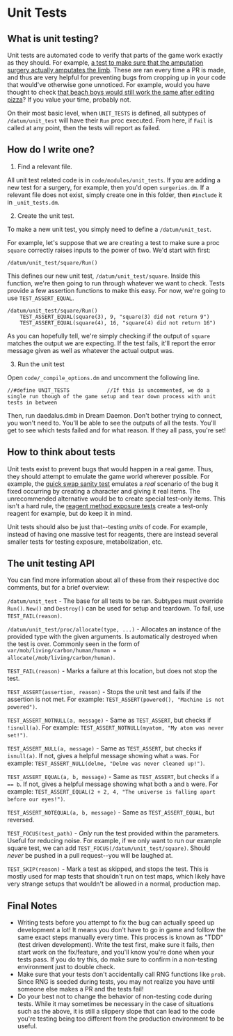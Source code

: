 # Unit Tests

## What is unit testing?

Unit tests are automated code to verify that parts of the game work exactly as they should. For example, [a test to make sure that the amputation surgery actually amputates the limb](https://github.com/DaedalusDock/Gameserver/blob/e416283f162b86345a8623125ab866839b1ac40d/code/modules/unit_tests/surgeries.dm#L1-L13). These are ran every time a PR is made, and thus are very helpful for preventing bugs from cropping up in your code that would've otherwise gone unnoticed. For example, would you have thought to check [that beach boys would still work the same after editing pizza](https://github.com/DaedalusDock/Gameserver/pull/53641#issuecomment-691384934)? If you value your time, probably not.

On their most basic level, when `UNIT_TESTS` is defined, all subtypes of `/datum/unit_test` will have their `Run` proc executed. From here, if `Fail` is called at any point, then the tests will report as failed.

## How do I write one?
1. Find a relevant file.

All unit test related code is in `code/modules/unit_tests`. If you are adding a new test for a surgery, for example, then you'd open `surgeries.dm`. If a relevant file does not exist, simply create one in this folder, then `#include` it in `_unit_tests.dm`.

2. Create the unit test.

To make a new unit test, you simply need to define a `/datum/unit_test`.

For example, let's suppose that we are creating a test to make sure a proc `square` correctly raises inputs to the power of two. We'd start with first:

```
/datum/unit_test/square/Run()
```

This defines our new unit test, `/datum/unit_test/square`. Inside this function, we're then going to run through whatever we want to check. Tests provide a few assertion functions to make this easy. For now, we're going to use `TEST_ASSERT_EQUAL`.

```
/datum/unit_test/square/Run()
    TEST_ASSERT_EQUAL(square(3), 9, "square(3) did not return 9")
    TEST_ASSERT_EQUAL(square(4), 16, "square(4) did not return 16")
```

As you can hopefully tell, we're simply checking if the output of `square` matches the output we are expecting. If the test fails, it'll report the error message given as well as whatever the actual output was.

3. Run the unit test

Open `code/_compile_options.dm` and uncomment the following line.

```
//#define UNIT_TESTS			//If this is uncommented, we do a single run though of the game setup and tear down process with unit tests in between
```

Then, run daedalus.dmb in Dream Daemon. Don't bother trying to connect, you won't need to. You'll be able to see the outputs of all the tests. You'll get to see which tests failed and for what reason. If they all pass, you're set!

## How to think about tests

Unit tests exist to prevent bugs that would happen in a real game. Thus, they should attempt to emulate the game world wherever possible.  For example, the [quick swap sanity test](https://github.com/DaedalusDock/Gameserver/blob/e416283f162b86345a8623125ab866839b1ac40d/code/modules/unit_tests/quick_swap_sanity.dm) emulates a *real* scenario of the bug it fixed occurring by creating a character and giving it real items. The unrecommended alternative would be to create special test-only items. This isn't a hard rule, the [reagent method exposure tests](https://github.com/DaedalusDock/Gameserver/blob/e416283f162b86345a8623125ab866839b1ac40d/code/modules/unit_tests/reagent_mod_expose.dm) create a test-only reagent for example, but do keep it in mind.

Unit tests should also be just that--testing *units* of code. For example, instead of having one massive test for reagents, there are instead several smaller tests for testing exposure, metabolization, etc.

## The unit testing API

You can find more information about all of these from their respective doc comments, but for a brief overview:

`/datum/unit_test` - The base for all tests to be ran. Subtypes must override `Run()`. `New()` and `Destroy()` can be used for setup and teardown. To fail, use `TEST_FAIL(reason)`.

`/datum/unit_test/proc/allocate(type, ...)` - Allocates an instance of the provided type with the given arguments. Is automatically destroyed when the test is over. Commonly seen in the form of `var/mob/living/carbon/human/human = allocate(/mob/living/carbon/human)`.

`TEST_FAIL(reason)` - Marks a failure at this location, but does not stop the test.

`TEST_ASSERT(assertion, reason)` - Stops the unit test and fails if the assertion is not met. For example: `TEST_ASSERT(powered(), "Machine is not powered")`.

`TEST_ASSERT_NOTNULL(a, message)` - Same as `TEST_ASSERT`, but checks if `!isnull(a)`. For example: `TEST_ASSERT_NOTNULL(myatom, "My atom was never set!")`.

`TEST_ASSERT_NULL(a, message)` - Same as `TEST_ASSERT`, but checks if `isnull(a)`. If not, gives a helpful message showing what `a` was. For example: `TEST_ASSERT_NULL(delme, "Delme was never cleaned up!")`.

`TEST_ASSERT_EQUAL(a, b, message)` - Same as `TEST_ASSERT`, but checks if `a == b`. If not, gives a helpful message showing what both `a` and `b` were. For example: `TEST_ASSERT_EQUAL(2 + 2, 4, "The universe is falling apart before our eyes!")`.

`TEST_ASSERT_NOTEQUAL(a, b, message)` - Same as `TEST_ASSERT_EQUAL`, but reversed.

`TEST_FOCUS(test_path)` - *Only* run the test provided within the parameters. Useful for reducing noise. For example, if we only want to run our example square test, we can add `TEST_FOCUS(/datum/unit_test/square)`. Should *never* be pushed in a pull request--you will be laughed at.

`TEST_SKIP(reason)` - Mark a test as skipped, and stops the test. This is mostly used for map tests that shouldn't run on test maps, which likely have very strange setups that wouldn't be allowed in a normal, production map.

## Final Notes

- Writing tests before you attempt to fix the bug can actually speed up development a lot! It means you don't have to go in game and folllow the same exact steps manually every time. This process is known as "TDD" (test driven development). Write the test first, make sure it fails, *then* start work on the fix/feature, and you'll know you're done when your tests pass. If you do try this, do make sure to confirm in a non-testing environment just to double check.
- Make sure that your tests don't accidentally call RNG functions like `prob`. Since RNG is seeded during tests, you may not realize you have until someone else makes a PR and the tests fail!
- Do your best not to change the behavior of non-testing code during tests. While it may sometimes be necessary in the case of situations such as the above, it is still a slippery slope that can lead to the code you're testing being too different from the production environment to be useful.
